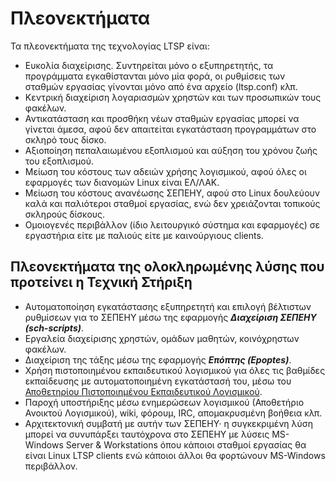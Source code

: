 # Πλεονεκτήματα

Τα πλεονεκτήματα της τεχνολογίας LTSP είναι:

  - Ευκολία διαχείρισης. Συντηρείται μόνο ο εξυπηρετητής, τα προγράμματα
    εγκαθίστανται μόνο μία φορά, οι ρυθμίσεις των σταθμών εργασίας
    γίνονται μόνο από ένα αρχείο (ltsp.conf) κλπ.
  - Κεντρική διαχείριση λογαριασμών χρηστών και των προσωπικών τους
    φακέλων.
  - Αντικατάσταση και προσθήκη νέων σταθμών εργασίας μπορεί να γίνεται
    άμεσα, αφού δεν απαιτείται εγκατάσταση προγραμμάτων στο σκληρό
    τους δίσκο.
  - Αξιοποίηση πεπαλαιωμένου εξοπλισμού και αύξηση του χρόνου ζωής του
    εξοπλισμού.
  - Μείωση του κόστους των αδειών χρήσης λογισμικού, αφού όλες οι
    εφαρμογές των διανομών Linux είναι ΕΛ/ΛΑΚ.
  - Μείωση του κόστους ανανέωσης ΣΕΠΕΗΥ, αφού στο Linux δουλεύουν καλά
    και παλιότεροι σταθμοί εργασίας, ενώ δεν χρειάζονται τοπικούς
    σκληρούς δίσκους.
  - Ομοιογενές περιβάλλον (ίδιο λειτουργικό σύστημα και εφαρμογές) σε
    εργαστήρια είτε με παλιούς είτε με καινούργιους clients.

## Πλεονεκτήματα της ολοκληρωμένης λύσης που προτείνει η Τεχνική Στήριξη

  - Αυτοματοποίηση εγκατάστασης εξυπηρετητή και επιλογή βέλτιστων
    ρυθμίσεων για το ΣΕΠΕΗΥ μέσω της εφαρμογής ***Διαχείριση ΣΕΠΕΗΥ (sch-scripts)***.
  - Εργαλεία διαχείρισης χρηστών, ομάδων μαθητών, κοινόχρηστων φακέλων.
  - Διαχείριση της τάξης μέσω της εφαρμογής ***Επόπτης (Epoptes)***.
  - Χρήση πιστοποιημένου εκπαιδευτικού λογισμικού για όλες τις βαθμίδες
    εκπαίδευσης με αυτοματοποιημένη εγκατάστασή του, μέσω του
    [Αποθετηρίου Πιστοποιημένου Εκπαιδευτικού
    Λογισμικού](https://ts.sch.gr/repository).
  - Παροχή υποστήριξης μέσω ενημερώσεων λογισμικού (Αποθετήριο Ανοικτού
    Λογισμικού), wiki, φόρουμ, IRC, απομακρυσμένη βοήθεια κλπ.
  - Αρχιτεκτονική συμβατή με αυτήν των ΣΕΠΕΗΥ· η συγκεκριμένη λύση
    μπορεί να συνυπάρξει ταυτόχρονα στο ΣΕΠΕΗΥ με λύσεις
    MS-Windows Server & Workstations όπου κάποιοι σταθμοί εργασίας θα
    είναι Linux LTSP clients ενώ κάποιοι άλλοι θα φορτώνουν
    MS-Windows περιβάλλον.
